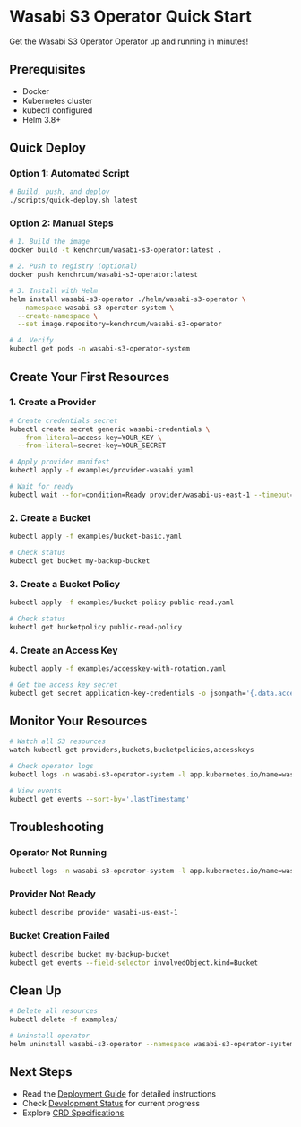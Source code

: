 # Wasabi S3 Operator Quick Start

Get the Wasabi S3 Operator Operator up and running in minutes!

## Prerequisites

- Docker
- Kubernetes cluster
- kubectl configured
- Helm 3.8+

## Quick Deploy

### Option 1: Automated Script

```bash
# Build, push, and deploy
./scripts/quick-deploy.sh latest
```

### Option 2: Manual Steps

```bash
# 1. Build the image
docker build -t kenchrcum/wasabi-s3-operator:latest .

# 2. Push to registry (optional)
docker push kenchrcum/wasabi-s3-operator:latest

# 3. Install with Helm
helm install wasabi-s3-operator ./helm/wasabi-s3-operator \
  --namespace wasabi-s3-operator-system \
  --create-namespace \
  --set image.repository=kenchrcum/wasabi-s3-operator

# 4. Verify
kubectl get pods -n wasabi-s3-operator-system
```

## Create Your First Resources

### 1. Create a Provider

```bash
# Create credentials secret
kubectl create secret generic wasabi-credentials \
  --from-literal=access-key=YOUR_KEY \
  --from-literal=secret-key=YOUR_SECRET

# Apply provider manifest
kubectl apply -f examples/provider-wasabi.yaml

# Wait for ready
kubectl wait --for=condition=Ready provider/wasabi-us-east-1 --timeout=60s
```

### 2. Create a Bucket

```bash
kubectl apply -f examples/bucket-basic.yaml

# Check status
kubectl get bucket my-backup-bucket
```

### 3. Create a Bucket Policy

```bash
kubectl apply -f examples/bucket-policy-public-read.yaml

# Check status
kubectl get bucketpolicy public-read-policy
```

### 4. Create an Access Key

```bash
kubectl apply -f examples/accesskey-with-rotation.yaml

# Get the access key secret
kubectl get secret application-key-credentials -o jsonpath='{.data.access-key-id}' | base64 -d
```

## Monitor Your Resources

```bash
# Watch all S3 resources
watch kubectl get providers,buckets,bucketpolicies,accesskeys

# Check operator logs
kubectl logs -n wasabi-s3-operator-system -l app.kubernetes.io/name=wasabi-s3-operator -f

# View events
kubectl get events --sort-by='.lastTimestamp'
```

## Troubleshooting

### Operator Not Running

```bash
kubectl logs -n wasabi-s3-operator-system -l app.kubernetes.io/name=wasabi-s3-operator
```

### Provider Not Ready

```bash
kubectl describe provider wasabi-us-east-1
```

### Bucket Creation Failed

```bash
kubectl describe bucket my-backup-bucket
kubectl get events --field-selector involvedObject.kind=Bucket
```

## Clean Up

```bash
# Delete all resources
kubectl delete -f examples/

# Uninstall operator
helm uninstall wasabi-s3-operator --namespace wasabi-s3-operator-system
```

## Next Steps

- Read the [Deployment Guide](./DEPLOYMENT.md) for detailed instructions
- Check [Development Status](./architecture/STATUS.md) for current progress
- Explore [CRD Specifications](./architecture/crd-specifications.md)

